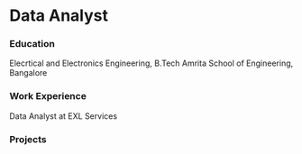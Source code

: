 # Data Analyst

### Education
Elecrtical and Electronics Engineering, B.Tech
Amrita School of Engineering, Bangalore

### Work Experience
Data Analyst at EXL Services

### Projects
